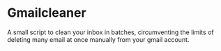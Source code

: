 # Gmailcleaner 

A small script to clean your inbox in batches, circumventing the limits of deleting many 
email at once manually from your gmail account.
